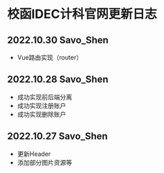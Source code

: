 # 校函IDEC计科官网更新日志

## 2022.10.30 Savo_Shen
- Vue路由实现（router）
## 2022.10.28 Savo_Shen
- 成功实现前后端分离
- 成功实现注册账户
- 成功实现删除账户
## 2022.10.27 Savo_Shen
- 更新Header
- 添加部分图片资源等